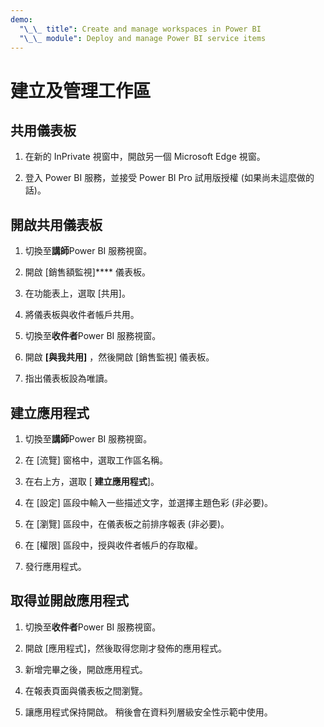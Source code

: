 ```yaml
---
demo:
  "\_\_ title": Create and manage workspaces in Power BI
  "\_\_ module": Deploy and manage Power BI service items
---
```


# 建立及管理工作區

## 共用儀表板

1. 在新的 InPrivate 視窗中，開啟另一個 Microsoft Edge 視窗。

1. 登入 Power BI 服務，並接受 Power BI Pro 試用版授權 (如果尚未這麼做的話)。

## 開啟共用儀表板

1. 切換至**講師**Power BI 服務視窗。

1. 開啟 [銷售額監視]**** 儀表板。

1. 在功能表上，選取 [共用]。

1. 將儀表板與收件者帳戶共用。

1. 切換至**收件者**Power BI 服務視窗。

1. 開啟 **[與我共用]** ，然後開啟 [銷售監視] 儀表板。

1. 指出儀表板設為唯讀。

## 建立應用程式

1. 切換至**講師**Power BI 服務視窗。

1. 在 [流覽] 窗格中，選取工作區名稱。

1. 在右上方，選取 [ **建立應用程式**]。

1. 在 [設定] 區段中輸入一些描述文字，並選擇主題色彩 (非必要)。

1. 在 [瀏覽] 區段中，在儀表板之前排序報表 (非必要)。

1. 在 [權限] 區段中，授與收件者帳戶的存取權。

1. 發行應用程式。

## 取得並開啟應用程式

1. 切換至**收件者**Power BI 服務視窗。

1. 開啟 [應用程式]，然後取得您剛才發佈的應用程式。

1. 新增完畢之後，開啟應用程式。

1. 在報表頁面與儀表板之間瀏覽。

1. 讓應用程式保持開啟。 稍後會在資料列層級安全性示範中使用。
